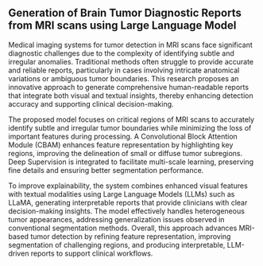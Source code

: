 Generation of Brain Tumor Diagnostic Reports from MRI scans using Large Language Model
--------------------------------------------------------------------------------------
Medical imaging systems for tumor detection in MRI scans face significant diagnostic challenges due to the complexity of identifying subtle and irregular anomalies. Traditional methods often struggle to provide accurate and reliable reports, particularly in cases involving intricate anatomical variations or ambiguous tumor boundaries. This research proposes an innovative approach to generate comprehensive human-readable reports that integrate both visual and textual insights, thereby enhancing detection accuracy and supporting clinical decision-making.

The proposed model focuses on critical regions of MRI scans to accurately identify subtle and irregular tumor boundaries while minimizing the loss of important features during processing. A Convolutional Block Attention Module (CBAM) enhances feature representation by highlighting key regions, improving the delineation of small or diffuse tumor subregions. Deep Supervision is integrated to facilitate multi-scale learning, preserving fine details and ensuring better segmentation performance.

To improve explainability, the system combines enhanced visual features with textual modalities using Large Language Models (LLMs) such as LLaMA, generating interpretable reports that provide clinicians with clear decision-making insights. The model effectively handles heterogeneous tumor appearances, addressing generalization issues observed in conventional segmentation methods. Overall, this approach advances MRI-based tumor detection by refining feature representation, improving segmentation of challenging regions, and producing interpretable, LLM-driven reports to support clinical workflows.
